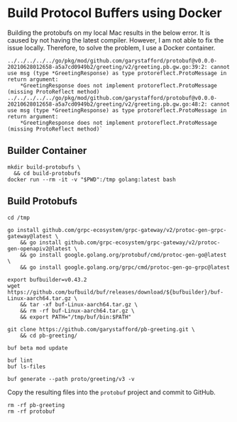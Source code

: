 # Build Protocol Buffers using Docker

Building the protobufs on my local Mac results in the below error. It is caused by not having the latest compiler.
However, I am not able to fix the issue locally. Therefore, to solve the problem, I use a Docker container.

```text
../../../../../go/pkg/mod/github.com/garystafford/protobuf@v0.0.0-20210628012658-a5a7cd0949b2/greeting/v2/greeting.pb.gw.go:39:2: cannot use msg (type *GreetingResponse) as type protoreflect.ProtoMessage in return argument:
	*GreetingResponse does not implement protoreflect.ProtoMessage (missing ProtoReflect method)
../../../../../go/pkg/mod/github.com/garystafford/protobuf@v0.0.0-20210628012658-a5a7cd0949b2/greeting/v2/greeting.pb.gw.go:48:2: cannot use msg (type *GreetingResponse) as type protoreflect.ProtoMessage in return argument:
	*GreetingResponse does not implement protoreflect.ProtoMessage (missing ProtoReflect method)`
```

## Builder Container

```shell
mkdir build-protobufs \
  && cd build-protobufs
docker run --rm -it -v "$PWD":/tmp golang:latest bash
```

## Build Protobufs

```shell
cd /tmp

go install github.com/grpc-ecosystem/grpc-gateway/v2/protoc-gen-grpc-gateway@latest \
    && go install github.com/grpc-ecosystem/grpc-gateway/v2/protoc-gen-openapiv2@latest \
    && go install google.golang.org/protobuf/cmd/protoc-gen-go@latest \
    && go install google.golang.org/grpc/cmd/protoc-gen-go-grpc@latest

export bufbuilder=v0.43.2
wget https://github.com/bufbuild/buf/releases/download/${bufbuilder}/buf-Linux-aarch64.tar.gz \
    && tar -xf buf-Linux-aarch64.tar.gz \
    && rm -rf buf-Linux-aarch64.tar.gz \
    && export PATH="/tmp/buf/bin:$PATH"

git clone https://github.com/garystafford/pb-greeting.git \
    && cd pb-greeting/

buf beta mod update

buf lint
buf ls-files

buf generate --path proto/greeting/v3 -v
```

Copy the resulting files into the `protobuf` project and commit to GitHub.

```shell
rm -rf pb-greeting
rm -rf protobuf
```
